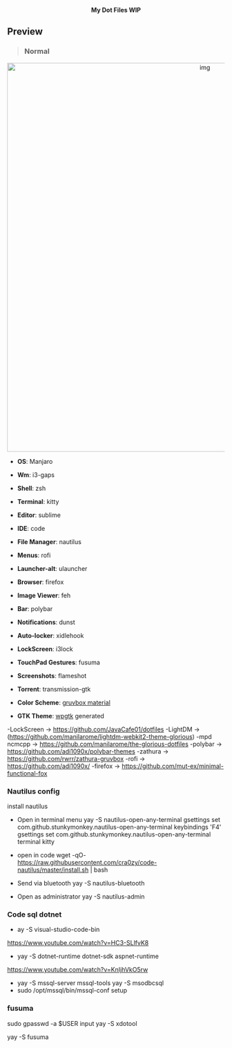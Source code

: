 <p align="center">
  <b>My Dot Files WIP</b>
</p>

## Preview

> ### Normal

<p align="center">
<img src="https://imgur.com/8fq7O2M.jpg" alt="img" width="900px">
</p>

- **OS**: Manjaro
- **Wm**: i3-gaps
- **Shell**: zsh
- **Terminal**: kitty
- **Editor**: sublime
- **IDE**: code
- **File Manager**: nautilus
- **Menus**: rofi
- **Launcher-alt**: ulauncher
- **Browser**: firefox
- **Image Viewer**: feh
- **Bar**: polybar
- **Notifications**: dunst
- **Auto-locker**: xidlehook
- **LockScreen**: i3lock
- **TouchPad Gestures**: fusuma
- **Screenshots**: flameshot

- **Torrent**: transmission-gtk

- **Color Scheme**: [gruvbox material](https://github.com/sainnhe/gruvbox-material)
- **GTK Theme**: [wpgtk](https://github.com/deviantfero/wpgtk) generated

-LockScreen -> https://github.com/JavaCafe01/dotfiles
-LightDM -> (https://github.com/manilarome/lightdm-webkit2-theme-glorious)
-mpd ncmcpp -> https://github.com/manilarome/the-glorious-dotfiles
-polybar -> https://github.com/adi1090x/polybar-themes
-zathura -> https://github.com/rwrr/zathura-gruvbox
-rofi -> https://github.com/adi1090x/
-firefox -> https://github.com/mut-ex/minimal-functional-fox

### Nautilus config

install nautilus

- Open in terminal menu
  yay -S nautilus-open-any-terminal
  gsettings set com.github.stunkymonkey.nautilus-open-any-terminal keybindings 'F4'
  gsettings set com.github.stunkymonkey.nautilus-open-any-terminal terminal kitty

- open in code
  wget -qO- https://raw.githubusercontent.com/cra0zy/code-nautilus/master/install.sh | bash

- Send via bluetooth
  yay -S nautilus-bluetooth

- Open as administrator
  yay -S nautilus-admin

### Code sql dotnet

- ay -S visual-studio-code-bin

https://www.youtube.com/watch?v=HC3-SLlfvK8

- yay -S dotnet-runtime dotnet-sdk aspnet-runtime

https://www.youtube.com/watch?v=KnIjhVkO5rw

- yay -S mssql-server mssql-tools
  yay -S msodbcsql
- sudo /opt/mssql/bin/mssql-conf setup

### fusuma

sudo gpasswd -a \$USER input
yay -S xdotool

yay -S fusuma
